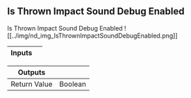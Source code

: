 ## Is Thrown Impact Sound Debug Enabled
Is Thrown Impact Sound Debug Enabled
![[../img/nd_img_IsThrownImpactSoundDebugEnabled.png]]

|Inputs||
|--|--|

|Outputs||
|--|--|
| Return Value | Boolean |
